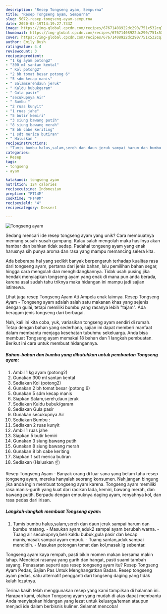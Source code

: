```yaml
---
description: "Resep Tongseng ayam, Sempurna"
title: "Resep Tongseng ayam, Sempurna"
slug: 5072-resep-tongseng-ayam-sempurna
date: 2020-05-19T14:19:27.733Z
image: https://img-global.cpcdn.com/recipes/67671408922dc290/751x532cq70/tongseng-ayam-foto-resep-utama.jpg
thumbnail: https://img-global.cpcdn.com/recipes/67671408922dc290/751x532cq70/tongseng-ayam-foto-resep-utama.jpg
cover: https://img-global.cpcdn.com/recipes/67671408922dc290/751x532cq70/tongseng-ayam-foto-resep-utama.jpg
author: Emily Bush
ratingvalue: 4.4
reviewcount: 3
recipeingredient:
- "1 kg ayam potong2"
- "300 ml santan kental"
- " Kol potong2"
- "2 bh tomat besar potong 6"
- "5 sdm kecap manis"
- " Salamserehdaun jeruk"
- " Kaldu bubukgaram"
- " Gula pasir"
- "secukupnya Air"
- " Bumbu "
- "2 ruas kunyit"
- "1 ruas jahe"
- "5 butir kemiri"
- "3 siung bawang putih"
- "8 siung bawang merah"
- "8 bh cabe keriting"
- "1 sdt merica butiran"
- " Haluskan "
recipeinstructions:
- "Tumis bumbu halus,salam,sereh dan daun jeruk sampai harum dan bumbu matang. Masukan ayam,aduk2 sampai ayam berubah warna. Tuang air secukupnya,beri kaldu bubuk,gula pasir dan kecap manis,masak sampai ayam empuk. Tuang santan,aduk sampai mendidih. Masukan potongan tomat dan kol,masak lg sebentar."
categories:
- Resep
tags:
- tongseng
- ayam

katakunci: tongseng ayam 
nutrition: 124 calories
recipecuisine: Indonesian
preptime: "PT14M"
cooktime: "PT49M"
recipeyield: "4"
recipecategory: Dessert

---
```



![Tongseng ayam](https://img-global.cpcdn.com/recipes/67671408922dc290/751x532cq70/tongseng-ayam-foto-resep-utama.jpg)

Sedang mencari ide resep tongseng ayam yang unik? Cara membuatnya memang susah-susah gampang. Kalau salah mengolah maka hasilnya akan hambar dan bahkan tidak sedap. Padahal tongseng ayam yang enak harusnya sih punya aroma dan rasa yang mampu memancing selera kita.

Ada beberapa hal yang sedikit banyak berpengaruh terhadap kualitas rasa dari tongseng ayam, pertama dari jenis bahan, lalu pemilihan bahan segar, hingga cara mengolah dan menghidangkannya. Tidak usah pusing jika hendak menyiapkan tongseng ayam yang enak di mana pun anda berada, karena asal sudah tahu triknya maka hidangan ini mampu jadi sajian istimewa.

Lihat juga resep Tongseng Ayam Ati Ampela enak lainnya. Resep Tongseng Ayam - Tongseng ayam adalah salah satu makanan khas yang sejenis dengan gulai, tetapi memiliki bumbu yang rasanya lebih &#34;tajam&#34;. Ada beragam jenis tongseng dari berbagai.


Nah, kali ini kita coba, yuk, variasikan tongseng ayam sendiri di rumah. Tetap dengan bahan yang sederhana, sajian ini dapat memberi manfaat dalam membantu menjaga kesehatan tubuhmu sekeluarga. Anda bisa membuat Tongseng ayam memakai 18 bahan dan 1 langkah pembuatan. Berikut ini cara untuk membuat hidangannya.

<!--inarticleads1-->

##### Bahan-bahan dan bumbu yang dibutuhkan untuk pembuatan Tongseng ayam:

1. Ambil 1 kg ayam (potong2)
1. Gunakan 300 ml santan kental
1. Sediakan  Kol (potong2)
1. Gunakan 2 bh tomat besar (potong 6)
1. Gunakan 5 sdm kecap manis
1. Siapkan  Salam,sereh,daun jeruk
1. Sediakan  Kaldu bubuk/garam
1. Sediakan  Gula pasir
1. Gunakan secukupnya Air
1. Sediakan  Bumbu :
1. Sediakan 2 ruas kunyit
1. Ambil 1 ruas jahe
1. Siapkan 5 butir kemiri
1. Gunakan 3 siung bawang putih
1. Gunakan 8 siung bawang merah
1. Gunakan 8 bh cabe keriting
1. Siapkan 1 sdt merica butiran
1. Sediakan  (Haluskan ☝)


Resep Tongseng Ayam - Banyak orang di luar sana yang belum tahu resep tongseng ayam, mereka hanyalah seorang konsumen. Nah,jangan bingung jika anda ingin membuat tongseng ayam karena. Tongseng ayam memiliki rasa manis-gurih yang kuat dari racikan lada, kemiri, bawang merah, dan bawang putih. Berpadu dengan empuknya daging ayam, renyahnya kol, dan rasa pedas dari irisan. 

<!--inarticleads2-->

##### Langkah-langkah membuat Tongseng ayam:

1. Tumis bumbu halus,salam,sereh dan daun jeruk sampai harum dan bumbu matang. - Masukan ayam,aduk2 sampai ayam berubah warna. - Tuang air secukupnya,beri kaldu bubuk,gula pasir dan kecap manis,masak sampai ayam empuk. - Tuang santan,aduk sampai mendidih. - Masukan potongan tomat dan kol,masak lg sebentar.


Tongseng ayam kaya rempah, pasti bikin momen makan bersama makin lahap. Mencicipi rasanya yang gurih dan hangat, pasti suami tambah sayang. Penasaran seperti apa resep tongseng ayam itu? Resep Tongseng Ayam Pedas, Sajian Pas Untuk Menghangatkan Badan. Resep tongseng ayam pedas, satu alternatif pengganti dari tongseng daging yang tidak kalah lezatnya. 

Terima kasih telah menggunakan resep yang kami tampilkan di halaman ini. Harapan kami, olahan Tongseng ayam yang mudah di atas dapat membantu Anda menyiapkan hidangan yang lezat untuk keluarga/teman ataupun menjadi ide dalam berbisnis kuliner. Selamat mencoba!
